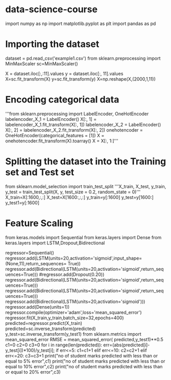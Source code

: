 # data-science-course
import numpy as np
import matplotlib.pyplot as plt
import pandas as pd

# Importing the dataset
dataset = pd.read_csv('example1.csv')
from sklearn.preprocessing import MinMaxScaler
sc=MinMaxScaler()

X = dataset.iloc[:,:11].values
y = dataset.iloc[:, 11].values
X=sc.fit_transform(X)
y=sc.fit_transform(y)
X=np.reshape(X,(2000,1,11))

# Encoding categorical data
'''from sklearn.preprocessing import LabelEncoder, OneHotEncoder
labelencoder_X_1 = LabelEncoder()
X[:, 1] = labelencoder_X_1.fit_transform(X[:, 1])
labelencoder_X_2 = LabelEncoder()
X[:, 2] = labelencoder_X_2.fit_transform(X[:, 2])
onehotencoder = OneHotEncoder(categorical_features = [1])
X = onehotencoder.fit_transform(X).toarray()
X = X[:, 1:]'''

# Splitting the dataset into the Training set and Test set
from sklearn.model_selection import train_test_split
'''X_train, X_test, y_train, y_test = train_test_split(X, y, test_size = 0.2, random_state = 0)'''
X_train=X[:1600,:,:]
X_test=X[1600:,:,:]
y_train=y[:1600]
y_test=y[1600:]
y_test1=y[:1600]
# Feature Scaling
from keras.models import Sequential
from keras.layers import Dense
from keras.layers import LSTM,Dropout,Bidirectional

regressor=Sequential()
regressor.add(LSTM(units=20,activation='sigmoid',input_shape=(None,11),return_sequences=  True))
regressor.add(Bidirectional(LSTM(units=20,activation='sigmoid',return_sequences=True)))
#regressor.add(Dropout(0.20))
regressor.add(Bidirectional(LSTM(units=20,activation='sigmoid',return_sequences=True)))
regressor.add(Bidirectional(LSTM(units=20,activation='sigmoid',return_sequences=True)))
regressor.add(Bidirectional(LSTM(units=20,activation='sigmoid')))
regressor.add(Dense(units=1))
regressor.compile(optimizer='adam',loss='mean_squared_error')
regressor.fit(X_train,y_train,batch_size=32,epochs=400)
predicted=regressor.predict(X_train)
predicted=sc.inverse_transform(predicted)
y_test=sc.inverse_transform(y_test1)
from sklearn.metrics import mean_squared_error
RMSE = mean_squared_error( predicted,y_test1)**0.5
c1=0
c2=0
c3=0
for i in range(len(predicted)):
    err=(abs(predicted[i]-y_test[i])*100)/y_test[i];
    if err<=5:
        c1=c1+1
    elif err<=10:
        c2=c2+1
    elif err<=20:
        c3=c3+1
print("no of student marks predicted with less than or equal to 5% error",c1)
print("no of student marks predicted with less than or equal to 10% error",c2)
print("no of student marks predicted with less than or equal to 20% error",c3)        
        
